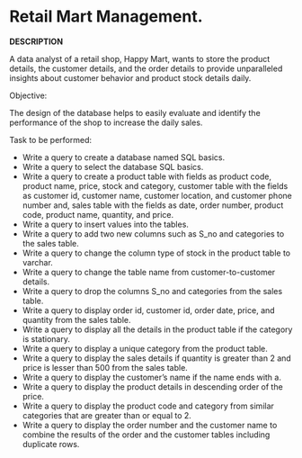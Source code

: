 # Retail Mart Management.
**DESCRIPTION**

A data analyst of a retail shop, Happy Mart, wants to store the product details, the customer details, and the order details to provide unparalleled insights about customer behavior and product stock details daily.

Objective:

The design of the database helps to easily evaluate and identify the performance of the shop to increase the daily sales.

Task to be performed:

- Write a query to create a database named SQL basics.
- Write a query to select the database SQL basics.
- Write a query to create a product table with fields as product code, product name, price, stock and category, customer table with the fields as customer id, customer name, customer location, and customer phone number and, sales table with the fields as date, order number, product code, product name, quantity, and price.
- Write a query to insert values into the tables.
- Write a query to add two new columns such as S_no and categories to the sales table.
- Write a query to change the column type of stock in the product table to varchar.
- Write a query to change the table name from customer-to-customer details.
- Write a query to drop the columns S_no and categories from the sales table.
- Write a query to display order id, customer id, order date, price, and quantity from the sales table.
- Write a query to display all the details in the product table if the category is stationary.
- Write a query to display a unique category from the product table.
- Write a query to display the sales details if quantity is greater than 2 and price is lesser than 500 from the sales table.
- Write a query to display the customer’s name if the name ends with a.
- Write a query to display the product details in descending order of the price.
- Write a query to display the product code and category from similar categories that are greater than or equal to 2.
- Write a query to display the order number and the customer name to combine the results of the order and the customer tables including duplicate rows.
